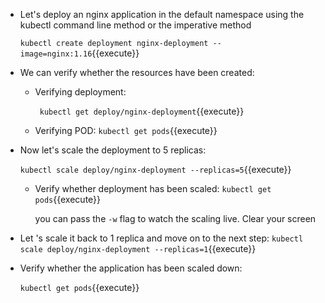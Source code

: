 - Let's deploy an nginx application in the default namespace using the kubectl command line method or the imperative method

  `kubectl create deployment nginx-deployment --image=nginx:1.16`{{execute}}

- We can verify whether the resources have been created:
  -  Verifying deployment:
  
     ` kubectl get deploy/nginx-deployment`{{execute}} 

  - Verifying POD:
    `kubectl get pods`{{execute}}

- Now let's scale the deployment to 5 replicas:
  
  `kubectl scale deploy/nginx-deployment --replicas=5`{{execute}}

  -  Verify whether deployment has been scaled: 
     `kubectl get pods`{{execute}} 
     
      you can pass the `-w` flag to watch  the scaling live.
      Clear  your screen
- Let 's scale it back to 1 replica and move on to the next step:
  `kubectl scale deploy/nginx-deployment --replicas=1`{{execute}}

- Verify whether the application has been scaled down:
  
  `kubectl get pods`{{execute}}